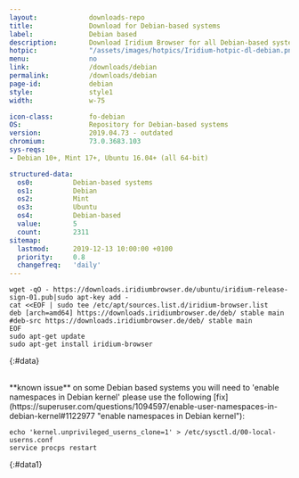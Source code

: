 ```yaml
---
layout:				downloads-repo
title:				Download for Debian-based systems
label:				Debian based
description:		Download Iridium Browser for all Debian-based systems. Install package from repository using the command line.
hotpic:				"/assets/images/hotpics/Iridium-hotpic-dl-debian.png"
menu:				no
link:				/downloads/debian
permalink:			/downloads/debian
page-id:			debian
style:				style1
width:				w-75

icon-class:			fo-debian
OS: 				Repository for Debian-based systems
version:			2019.04.73 - outdated
chromium:			73.0.3683.103
sys-reqs:
- Debian 10+, Mint 17+, Ubuntu 16.04+ (all 64-bit)	

structured-data:
  os0:			Debian-based systems
  os1:			Debian
  os2:			Mint
  os3:			Ubuntu
  os4:			Debian-based
  value:		5
  count:		2311
sitemap:
  lastmod:		2019-12-13 10:00:00 +0100
  priority:		0.8
  changefreq:	'daily'
---
```


	wget -qO - https://downloads.iridiumbrowser.de/ubuntu/iridium-release-sign-01.pub|sudo apt-key add -
	cat <<EOF | sudo tee /etc/apt/sources.list.d/iridium-browser.list
	deb [arch=amd64] https://downloads.iridiumbrowser.de/deb/ stable main
	#deb-src https://downloads.iridiumbrowser.de/deb/ stable main
	EOF
	sudo apt-get update
	sudo apt-get install iridium-browser
{:#data}

<br/>
<span class="align-center">
<span class="fa fa-exclamation-circle"></span> **known issue**    
on some Debian based systems you will need to 'enable namespaces in Debian kernel'    
please use the following [fix](https://superuser.com/questions/1094597/enable-user-namespaces-in-debian-kernel#1122977 "enable namespaces in Debian kernel"):   
</span>

	echo 'kernel.unprivileged_userns_clone=1' > /etc/sysctl.d/00-local-userns.conf
	service procps restart
{:#data1}
